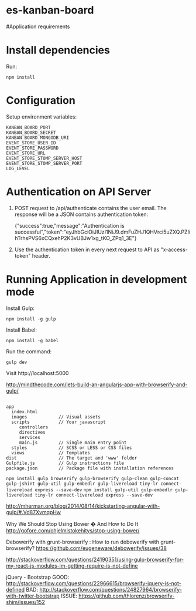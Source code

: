 # es-kanban-board

#Application requirements

# Install dependencies

Run:

    npm install
    
# Configuration

Setup environment variables:
    
    KANBAN_BOARD_PORT
    KANBAN_BOARD_SECRET
    KANBAN_BOARD_MONGODB_URI
    EVENT_STORE_USER_ID
    EVENT_STORE_PASSWORD
    EVENT_STORE_URL
    EVENT_STORE_STOMP_SERVER_HOST
    EVENT_STORE_STOMP_SERVER_PORT
    LOG_LEVEL

# Authentication on API Server
1. POST request to /api/authenticate contains the user email. The response will be a JSON contains authentication token:


    {"success":true,"message":"Authentication is successful","token":"eyJhbGciOiJIUzI1NiJ9.dmFuZHJ1QHVrci5uZXQ.PZIihTrhsPVS6xCQxehP2K3vUBJw1xg_tKO_ZPq1_3E"}

2. Use the authentication token in every next request to API as "x-access-token" header.


# Running Application in development mode

Install Gulp:

    npm install -g gulp
    
Install Babel:

    npm install -g babel
 
Run the command:

    gulp dev
    
Visit http://localhost:5000
 

http://mindthecode.com/lets-build-an-angularjs-app-with-browserify-and-gulp/

```

app
  index.html
  images            // Visual assets
  scripts           // Your javascript
     controllers
     directives
     services
     main.js        // Single main entry point
  styles            // SCSS or LESS or CSS files
  views             // Templates
dist                // The target and 'www' folder
Gulpfile.js         // Gulp instructions file
package.json        // Package file with installation references

```


`npm install gulp browserify gulp-browserify gulp-clean gulp-concat gulp-jshint gulp-util gulp-embedlr gulp-livereload tiny-lr connect-livereload express --save-dev`
`npm install gulp-util gulp-embedlr gulp-livereload tiny-lr connect-livereload express --save-dev`


http://mherman.org/blog/2014/08/14/kickstarting-angular-with-gulp/#.Vd87XvmqpHw

Why We Should Stop Using Bower � And How to Do It
http://gofore.com/ohjelmistokehitys/stop-using-bower/

Debowerify with grunt-browserify :
How to run debowerify with grunt-browserify?
https://github.com/eugeneware/debowerify/issues/38

http://stackoverflow.com/questions/24190351/using-gulp-browserify-for-my-react-js-modules-im-getting-require-is-not-define

jQuery - Bootstrap
GOOD: http://stackoverflow.com/questions/22966615/browserify-jquery-is-not-defined
BAD: http://stackoverflow.com/questions/24827964/browserify-with-twitter-bootstrap
ISSUE: https://github.com/thlorenz/browserify-shim/issues/152